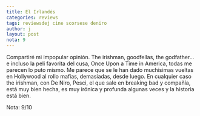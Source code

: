 ```yaml
---
title: El Irlandés
categories: reviews
tags: reviewsdej cine scorsese deniro
author: j
layout: post
nota: 9
---
```


Compartiré mi impopular opinión. The irishman, goodfellas, the godfather... e incluso la peli favorita del cusa, Once Upon a Time in America, todas me parecen lo puto mismo. Me parece que se le han dado muchisimas vueltas en Hollywood al rollo mafias, demasiadas, desde luego. En cualquier caso the irishman, con De Niro, Pesci, el que sale en breaking bad y compañía, está muy bien hecha, es muy irónica y profunda algunas veces y la historia está bien.

Nota: 9/10
